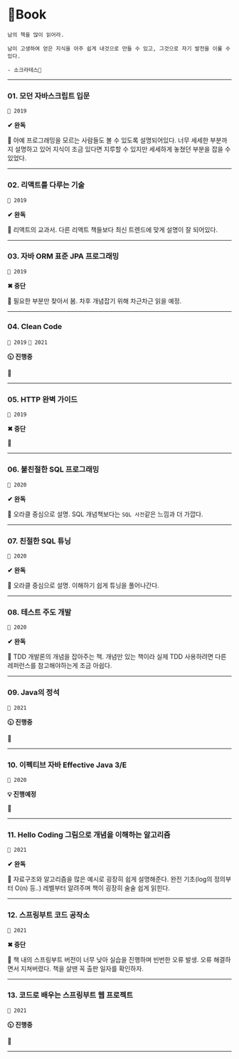# 📖Book

```
남의 책을 많이 읽어라.

남이 고생하여 얻은 지식을 아주 쉽게 내것으로 만들 수 있고, 그것으로 자기 발전을 이룰 수 있다.

- 소크라테스🧙‍
```

---

### 01. 모던 자바스크립트 입문

`📅 2019`

**✔ 완독**

💬 아예 프로그래밍을 모르는 사람들도 볼 수 있도록 설명되어있다. 너무 세세한 부분까지 설명하고 있어 지식이 조금 있다면 지루할 수 있지만 세세하게 놓쳤던 부분을 잡을 수 있었다.

---

### 02. 리액트를 다루는 기술

`📅 2019`

**✔ 완독**

💬 리액트의 교과서. 다른 리액트 책들보다 최신 트렌드에 맞게 설명이 잘 되어있다.

---

### 03. 자바 ORM 표준 JPA 프로그래밍

`📅 2019`

**✖ 중단**

💬 필요한 부분만 찾아서 봄. 차후 개념잡기 위해 차근차근 읽을 예정.

---

### 04. Clean Code

`📅 2019` `📅 2021`

**🕥 진행중**

💬

---

### 05. HTTP 완벽 가이드

`📅 2019`

**✖ 중단**

💬

---

### 06. 불친절한 SQL 프로그래밍

`📅 2020`

**✔ 완독**

💬 오라클 중심으로 설명. SQL 개념책보다는 `SQL 사전`같은 느낌과 더 가깝다.

---

### 07. 친절한 SQL 튜닝

`📅 2020`

**✔ 완독**

💬 오라클 중심으로 설명. 이해하기 쉽게 튜닝을 풀어나간다.

---

### 08. 테스트 주도 개발

`📅 2020`

**✔ 완독**

💬 TDD 개발론의 개념을 잡아주는 책. 개념만 있는 책이라 실제 TDD 사용하려면 다른 레퍼런스를 참고해야하는게 조금 아쉽다.

---

### 09. Java의 정석

`📅 2021`

**🕥 진행중**

💬

---

### 10. 이펙티브 자바 Effective Java 3/E

`📅 2020`

**💡 진행예정**

💬

---

### 11. Hello Coding 그림으로 개념을 이해하는 알고리즘

`📅 2021`

**✔ 완독**

💬 자료구조와 알고리즘을 많은 예시로 굉장히 쉽게 설명해준다. 완전 기초(log의 정의부터 O(n) 등..) 레벨부터 알려주며 책이 굉장히 술술 쉽게 읽힌다.

---

### 12. 스프링부트 코드 공작소

`📅 2021`

**✖ 중단**

💬 책 내의 스프링부트 버전이 너무 낮아 실습을 진행하며 빈번한 오류 발생. 오류 해결하면서 지쳐버렸다. 책을 살땐 꼭 출판 일자를 확인하자.

---

### 13. 코드로 배우는 스프링부트 웹 프로젝트

`📅 2021`

**🕥 진행중**

💬

---
